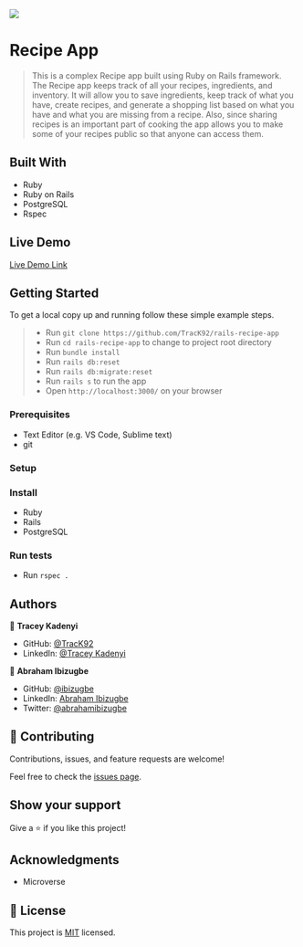 ![](https://img.shields.io/badge/Microverse-blueviolet)

# Recipe App

> This is a complex Recipe app built using Ruby on Rails framework. The Recipe app keeps track of all your recipes, ingredients, and inventory. It will allow you to save ingredients, keep track of what you have, create recipes, and generate a shopping list based on what you have and what you are missing from a recipe. Also, since sharing recipes is an important part of cooking the app allows you to make some of your recipes public so that anyone can access them.

## Built With
- Ruby
- Ruby on Rails
- PostgreSQL
- Rspec

## Live Demo
[Live Demo Link](https://guarded-spire-58967.herokuapp.com/)

## Getting Started

To get a local copy up and running follow these simple example steps.

> - Run `git clone https://github.com/TracK92/rails-recipe-app`
> - Run `cd rails-recipe-app` to change to project root directory
> - Run `bundle install`
> - Run `rails db:reset`
> - Run `rails db:migrate:reset`
> - Run `rails s` to run the app
> - Open `http://localhost:3000/` on your browser

### Prerequisites

- Text Editor (e.g. VS Code, Sublime text)
- git

### Setup

### Install

- Ruby
- Rails
- PostgreSQL

### Run tests

- Run `rspec .`

## Authors

👤 **Tracey Kadenyi**

- GitHub: [@TracK92](https://github.com/TracK92)
- LinkedIn: [@Tracey Kadenyi](https://www.linkedin.com/in/Tracey-Kadenyi/)

👤 **Abraham Ibizugbe**

- GitHub: [@ibizugbe](https://github.com/ibizugbe)
- LinkedIn: [Abraham Ibizugbe](https://www.linkedin.com/in/abraham-ibizugbe/)
- Twitter: [@abrahamibizugbe](https://twitter.com/abrahamibizugbe)

## 🤝 Contributing

Contributions, issues, and feature requests are welcome!

Feel free to check the [issues page](../../issues/).

## Show your support

Give a ⭐️ if you like this project!

## Acknowledgments

- Microverse

## 📝 License

This project is [MIT](https://opensource.org/licenses/MIT) licensed.
